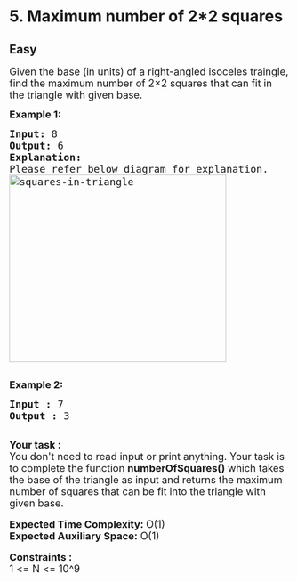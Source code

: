 # 5. Maximum number of 2*2 squares
## Easy 
<div class="problem-statement">
                <p></p><p><span style="font-size:18px">Given the base (in units) of a right-angled isoceles traingle, find the maximum number of 2×2 squares that can fit in the triangle with given base.</span></p>

<p><span style="font-size:18px"><strong>Example 1:</strong></span></p>

<pre><span style="font-size:18px"><strong>Input:</strong> 8</span>
<span style="font-size:18px"><strong>Output:</strong> 6</span>
<strong><span style="font-size:18px">Explanation:</span></strong>
<span style="font-size:18px">Please refer below diagram for explanation.
<img alt="squares-in-triangle" src="https://media.geeksforgeeks.org/wp-content/uploads/squares-in-triangle1.png" style="height:337px; width:390px" class="img-responsive"></span>

</pre>

<p><span style="font-size:18px"><strong>Example 2:</strong></span></p>

<pre><span style="font-size:18px"><strong>Input : </strong>7
<strong>Output : </strong>3</span></pre>

<div>&nbsp;</div>

<div><strong><span style="font-size:18px">Your task :</span></strong></div>

<div><span style="font-size:18px">You don't need to read input or print anything. Your task is to complete the function <strong>numberOfSquares()</strong> which takes the base of the triangle as input and returns the maximum number of squares that can be fit into the triangle with given base.</span></div>

<div>&nbsp;</div>

<div><span style="font-size:18px"><strong>Expected Time Complexity: </strong>O(1)</span></div>

<div><span style="font-size:18px"><strong>Expected Auxiliary Space:</strong> O(1)</span></div>

<div>&nbsp;</div>

<div><strong><span style="font-size:18px">Constraints :</span></strong></div>

<div><span style="font-size:18px">1 &lt;= N &lt;= 10^9</span></div>
 <p></p>
            </div>